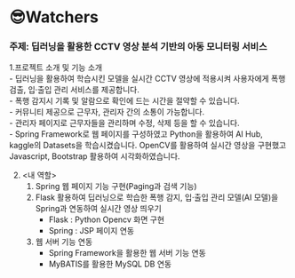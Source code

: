 # 😎Watchers

### 주제: 딥러닝을 활용한 CCTV 영상 분석 기반의 아동 모니터링 서비스

1.프로젝트 소개 및 기능 소개<br>
      - 딥러닝을 활용하여 학습시킨 모델을 실시간 CCTV 영상에 적용시켜 사용자에게 폭행 검출, 입·출입 관리 서비스를 제공합니다.<br>
      - 폭행 감지시 기록 및 알람으로 확인에 드는 시간을 절약할 수 있습니다.<br>
      - 커뮤니티 제공으로 근무자, 관리자 간의 소통이 가능합니다.<br>
      - 관리자 페이지로 근무자들을 관리하며 수정, 삭제 등을 할 수 있습니다.<br>
      - Spring Framework로 웹 페이지를 구성하였고 Python을 활용하여 AI Hub, kaggle의 Datasets을 학습시켰습니다. OpenCV를 활용하여 실시간 영상을 구현했고 Javascript, Bootstrap 활용하여 시각화하였습니다.<br>

2. <내 역할>
   1) Spring 웹 페이지 기능 구현(Paging과 검색 기능)
   2) Flask 활용하여 딥러닝으로 학습한 폭행 감지, 입·출입 관리 모델(AI 모델)을 Spring과 연동하여 실시간 영상 띄우기
      - Flask : Python Opencv 화면 구현
      - Spring : JSP 페이지 연동
   3) 웹 서버 기능 연동
      - Spring Framework을 활용한 웹 서버 기능 연동
      - MyBATIS를 활용한 MySQL DB 연동
